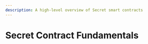 ```yaml
---
description: A high-level overview of Secret smart contracts
---
```


# Secret Contract Fundamentals

